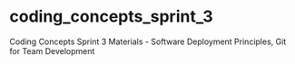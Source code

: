 # coding_concepts_sprint_3
Coding Concepts Sprint 3 Materials - Software Deployment Principles, Git for Team Development

